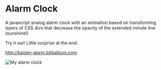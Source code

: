 # Alarm Clock

A javascript analog alarm clock with an animation based on transforming layers of CSS divs that decrease the opacity of the extended minute line (sunshine!)

Try it out! Little surprise at the end:

http://kaizen-alarm.bitballoon.com

![My alarm clock]("https://github.com/kaizenagility/Alarm-Clock/blob/master/Screen%20Shot%202017-11-16%20at%207.03.32%20PM.png")
